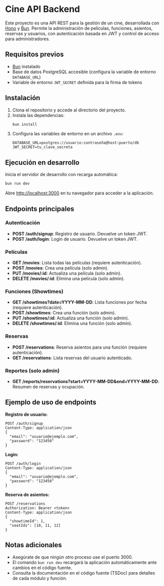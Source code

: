 # Cine API Backend

Este proyecto es una API REST para la gestión de un cine, desarrollada con [Hono](https://hono.dev/) y [Bun](https://bun.sh/). Permite la administración de películas, funciones, asientos, reservas y usuarios, con autenticación basada en JWT y control de acceso para administradores.

## Requisitos previos

- [Bun](https://bun.sh/) instalado
- Base de datos PostgreSQL accesible (configura la variable de entorno `DATABASE_URL`)
- Variable de entorno `JWT_SECRET` definida para la firma de tokens

## Instalación

1. Clona el repositorio y accede al directorio del proyecto.
2. Instala las dependencias:
   ```sh
   bun install
   ```
3. Configura las variables de entorno en un archivo `.env`:
   ```env
   DATABASE_URL=postgres://usuario:contraseña@host:puerto/db
   JWT_SECRET=tu_clave_secreta
   ```

## Ejecución en desarrollo

Inicia el servidor de desarrollo con recarga automática:
```sh
bun run dev
```

Abre [http://localhost:3000](http://localhost:3000) en tu navegador para acceder a la aplicación.

## Endpoints principales

### Autenticación
- **POST /auth/signup**: Registro de usuario. Devuelve un token JWT.
- **POST /auth/login**: Login de usuario. Devuelve un token JWT.

### Películas
- **GET /movies**: Lista todas las películas (requiere autenticación).
- **POST /movies**: Crea una película (solo admin).
- **PUT /movies/:id**: Actualiza una película (solo admin).
- **DELETE /movies/:id**: Elimina una película (solo admin).

### Funciones (Showtimes)
- **GET /showtimes?date=YYYY-MM-DD**: Lista funciones por fecha (requiere autenticación).
- **POST /showtimes**: Crea una función (solo admin).
- **PUT /showtimes/:id**: Actualiza una función (solo admin).
- **DELETE /showtimes/:id**: Elimina una función (solo admin).

### Reservas
- **POST /reservations**: Reserva asientos para una función (requiere autenticación).
- **GET /reservations**: Lista reservas del usuario autenticado.

### Reportes (solo admin)
- **GET /reports/reservations?start=YYYY-MM-DD&end=YYYY-MM-DD**: Resumen de reservas y ocupación.

## Ejemplo de uso de endpoints

**Registro de usuario:**
```http
POST /auth/signup
Content-Type: application/json
{
  "email": "usuario@ejemplo.com",
  "password": "123456"
}
```

**Login:**
```http
POST /auth/login
Content-Type: application/json
{
  "email": "usuario@ejemplo.com",
  "password": "123456"
}
```

**Reserva de asientos:**
```http
POST /reservations
Authorization: Bearer <token>
Content-Type: application/json
{
  "showtimeId": 1,
  "seatIds": [10, 11, 12]
}
```

## Notas adicionales

- Asegúrate de que ningún otro proceso use el puerto 3000.
- El comando `bun run dev` recargará la aplicación automáticamente ante cambios en el código fuente.
- Consulta la documentación en el código fuente (TSDoc) para detalles de cada módulo y función.
